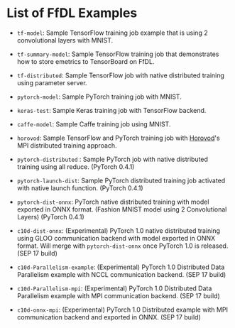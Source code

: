 # List of FfDL Examples

* `tf-model`: Sample TensorFlow training job example that is using 2 convolutional layers with MNIST.

* `tf-summary-model`: Sample TensorFlow training job that demonstrates how to store emetrics to TensorBoard on FfDL.

* `tf-distributed`: Sample TensorFlow job with native distributed training using parameter server.

* `pytorch-model`: Sample PyTorch training job with MNIST.

* `keras-test`: Sample Keras training job with TensorFlow backend.

* `caffe-model`: Sample Caffe training job using MNIST.

* `horovod`: Sample TensorFlow and PyTorch training job with [Horovod](https://github.com/uber/horovod)'s MPI distributed training approach.

* `pytorch-distributed` : Sample PyTorch job with native distributed training using all reduce. (PyTorch 0.4.1)

* `pytorch-launch-dist`: Sample PyTorch distributed training job activated with native launch function. (PyTorch 0.4.1)

* `pytorch-dist-onnx`: PyTorch native distributed training with model exported in ONNX format. (Fashion MNIST model using 2 Convolutional Layers) (PyTorch 0.4.1)

* `c10d-dist-onnx`: (Experimental) PyTorch 1.0 native distributed training using GLOO communication backend with model exported in ONNX format. Will merge with `pytorch-dist-onnx` once PyTorch 1.0 is released. (SEP 17 build)

* `c10d-Parallelism-example`: (Experimental) PyTorch 1.0 Distributed Data Parallelism example with NCCL communication backend. (SEP 17 build)

* `c10d-Parallelism-mpi`: (Experimental) PyTorch 1.0 Distributed Data Parallelism example with MPI communication backend. (SEP 17 build)

* `c10d-onnx-mpi`: (Experimental) PyTorch 1.0 Distributed example with MPI communication backend and exported in ONNX. (SEP 17 build)
